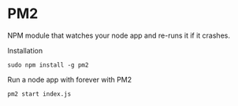 # PM2

NPM module that watches your node app and re-runs it if it crashes. 

Installation
```
sudo npm install -g pm2
```

Run a node app with forever with PM2 
```
pm2 start index.js 
```
